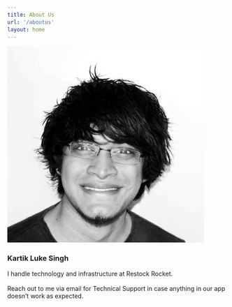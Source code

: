 ```yaml
---
title: About Us
url: '/aboutus'
layout: home
---
```

<div class="about-us-container">
  <div class="person">
    <img src="/assets/img/kartik.jpg" class="person-image">
    <h3 class="person-name">Kartik Luke Singh</h3>
    <p class="person-description"> I handle technology and infrastructure at Restock Rocket.<br/><br/>Reach out to me via email for Technical Support in case anything in our app doesn’t work as expected.</p>
  </div>
</div>

